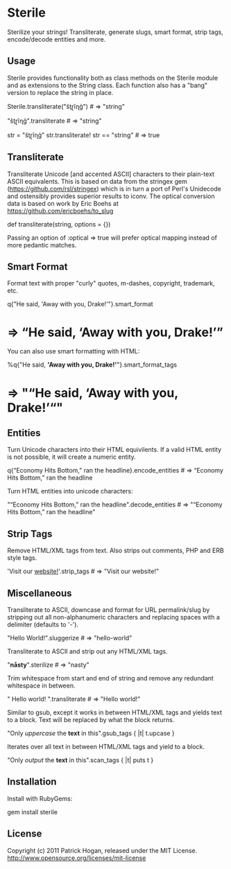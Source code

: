 Sterile
=======

Sterilize your strings! Transliterate, generate slugs, smart format, strip tags, encode/decode entities and more.

Usage
-----

Sterile provides functionality both as class methods on the Sterile module and as extensions to the String class. Each function also has a "bang" version to replace the string in place.

  Sterile.transliterate("šţɽĩɳģ") # => "string"
  
  "šţɽĩɳģ".transliterate # => "string"
  
  str = "šţɽĩɳģ"
  str.transliterate! 
  str == "string" # => true

Transliterate
-------------

Transliterate Unicode [and accented ASCII] characters to their plain-text ASCII equivalents. This is based on data from the stringex gem (https://github.com/rsl/stringex) which is in turn a port of Perl's Unidecode and ostensibly provides superior results to iconv. The optical conversion data is based on work by Eric Boehs at https://github.com/ericboehs/to_slug 

  def transliterate(string, options = {})

Passing an option of :optical => true will prefer optical mapping instead of more pedantic matches.

Smart Format
------------

Format text with proper "curly" quotes, m-dashes, copyright, trademark, etc.

  q{"He said, 'Away with you, Drake!'"}.smart_format 
  # => “He said, ‘Away with you, Drake!’”
  
You can also use smart formatting with HTML:

  %q{"He said, <b>'Away with you, Drake!'</b>"}.smart_format_tags 
  # => "&ldquo;He said, <b>&lsquo;Away with you, Drake!&rsquo;</b>&ldquo;"

Entities
--------

Turn Unicode characters into their HTML equivilents. If a valid HTML entity is not possible, it will create a numeric entity.

   q{“Economy Hits Bottom,” ran the headline}.encode_entities # => &ldquo;Economy Hits Bottom,&rdquo; ran the headline

Turn HTML entities into unicode characters:

   "&ldquo;Economy Hits Bottom,&rdquo; ran the headline".decode_entities # => "“Economy Hits Bottom,” ran the headline"

Strip Tags
----------

Remove HTML/XML tags from text. Also strips out comments, PHP and ERB style tags.

  'Visit our <a href="http://example.com">website!</a>'.strip_tags # => "Visit our website!"

Miscellaneous
-------------

Transliterate to ASCII, downcase and format for URL permalink/slug by stripping out all non-alphanumeric characters and replacing spaces with a delimiter (defaults to '-').

  "Hello World!".sluggerize # => "hello-world"

Transliterate to ASCII and strip out any HTML/XML tags.

  "<b>nåsty</b>".sterilize # => "nasty"

Trim whitespace from start and end of string and remove any redundant whitespace in between.

  " Hello  world! ".transliterate # => "Hello world!"

Similar to gsub, except it works in between HTML/XML tags and yields text to a block. Text will be replaced by what the block returns.

  "Only <i>uppercase</i> the <b>text</b> in this".gsub_tags { |t| t.upcase }
  
Iterates over all text in between HTML/XML tags and yield to a block.

  "Only <i>output</i> the <b>text</b> in this".scan_tags { |t| puts t }

Installation
------------

Install with RubyGems:

  gem install sterile

License
-------

Copyright (c) 2011 Patrick Hogan, released under the MIT License. 
http://www.opensource.org/licenses/mit-license
